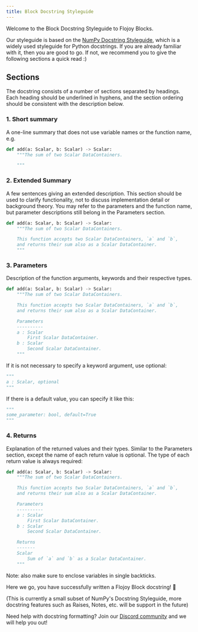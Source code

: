```yaml
---
title: Block Docstring Styleguide
---
```


Welcome to the Block Docstring Styleguide to Flojoy Blocks.

Our styleguide is based on the [NumPy Docstring Styleguide](https://numpydoc.readthedocs.io/en/latest/format.html),
which is a widely used styleguide for Python docstrings. If you are already
familiar with it, then you are good to go. If not, we recommend you to give
the following sections a quick read :)

## Sections

The docstring consists of a number of sections separated by headings.
Each heading should be underlined in hyphens, and the section ordering
should be consistent with the description below.

### 1. Short summary

A one-line summary that does not use variable names or the function name, e.g.

```python
def add(a: Scalar, b: Scalar) -> Scalar:
    """The sum of two Scalar DataContainers.

    """
```

### 2. Extended Summary

A few sentences giving an extended description. This section should be used to
clarify functionality, not to discuss implementation detail or background theory.
You may refer to the parameters and the function name, but parameter descriptions
still belong in the Parameters section.

```python
def add(a: Scalar, b: Scalar) -> Scalar:
    """The sum of two Scalar DataContainers.

    This function accepts two Scalar DataContainers, `a` and `b`,
    and returns their sum also as a Scalar DataContainer.
    """
```

### 3. Parameters

Description of the function arguments, keywords and their respective types.

```python
def add(a: Scalar, b: Scalar) -> Scalar:
    """The sum of two Scalar DataContainers.

    This function accepts two Scalar DataContainers, `a` and `b`,
    and returns their sum also as a Scalar DataContainer.

    Parameters
    ----------
    a : Scalar
        First Scalar DataContainer.
    b : Scalar
        Second Scalar DataContainer.
    """
```

If it is not necessary to specify a keyword argument, use optional:

```python
"""
a : Scalar, optional
"""
```

If there is a default value, you can specify it like this:

```python
"""
some_parameter: bool, default=True
"""
```

### 4. Returns

Explanation of the returned values and their types. Similar to the Parameters section,
except the name of each return value is optional.
The type of each return value is always required:

```python
def add(a: Scalar, b: Scalar) -> Scalar:
    """The sum of two Scalar DataContainers.

    This function accepts two Scalar DataContainers, `a` and `b`,
    and returns their sum also as a Scalar DataContainer.

    Parameters
    ----------
    a : Scalar
        First Scalar DataContainer.
    b : Scalar
        Second Scalar DataContainer.

    Returns
    -------
    Scalar
        Sum of `a` and `b` as a Scalar DataContainer.
    """
```

Note: also make sure to enclose variables in single backticks.

Here we go, you have successfully written a Flojoy Block docstring! 🎉

(This is currently a small subset of NumPy's Docstring Styleguide,
more docstring features such as Raises, Notes, etc. will be support in the future)

Need help with docstring formatting? Join our [Discord community](https://discord.gg/7HEBr7yG8c)
and we will help you out!
